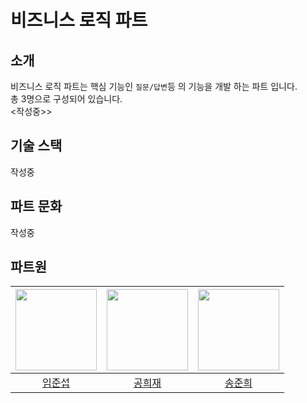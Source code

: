 # 비즈니스 로직 파트

## 소개

비즈니스 로직 파트는 핵심 기능인 `질문/답변`등 의 기능을 개발 하는 파트 입니다.  
총 3명으로 구성되어 있습니다.  
<작성중>>

## 기술 스택

작성중

## 파트 문화

작성중

## 파트원

| <img src="https://avatars.githubusercontent.com/u/33256333?v=4" width="130" height="130"> | <img src ="https://avatars.githubusercontent.com/u/18097984?v=4" width="130" height="130"> | <img src ="https://avatars.githubusercontent.com/u/69888508?v=4" width="130" height="130"> |
| :---------------------------------------------------------------------------------------: | :----------------------------------------------------------------------------------------: | :-----------------------------------------------------------------------------------------: |
|                         [임준섭](https://github.com/tear94fall)                         |                          [공희재](https://github.com/heejaykong)                          |                             [송준희](https://github.com/mike-urssu)                             |
